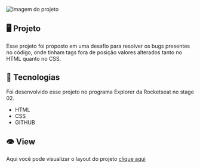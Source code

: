 <p>
  <img href="./images/tumb.png" alt="Imagem do projeto">
</p>

## 🖥️ Projeto
Esse projeto foi proposto em uma desafio para resolver os bugs presentes no código, onde tinham tags fora de posição valores alterados tanto no HTML quanto no CSS.

## 🚀 Tecnologias
Foi desenvolvido esse projeto no programa Explorer da Rocketseat no stage 02.

- HTML
- CSS
- GITHUB

## 👁 View
Aqui você pode visualizar o layout do projeto
<a 
  href="https://www.figma.com/file/eOa762zuNUD2DQ9fUKVVMK/Explorer---Projeto-01-(Copy)?type=design&node-id=0%3A1&t=GRDOWStd5cUjNWtw-1" target="_blank">clique aqui</a>
